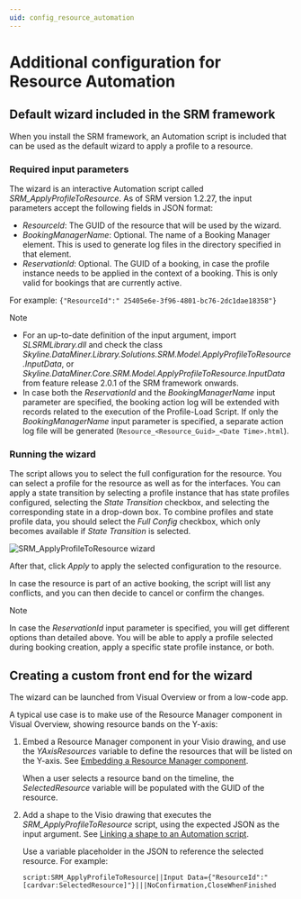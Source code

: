 ```yaml
---
uid: config_resource_automation
---
```


# Additional configuration for Resource Automation

## Default wizard included in the SRM framework

<!-- RN 30227 -->

When you install the SRM framework, an Automation script is included that can be used as the default wizard to apply a profile to a resource.

### Required input parameters

The wizard is an interactive Automation script called *SRM_ApplyProfileToResource*. As of SRM version 1.2.27, the input parameters accept the following fields in JSON format:

- *ResourceId*: The GUID of the resource that will be used by the wizard.
- *BookingManagerName*: Optional. The name of a Booking Manager element. This is used to generate log files in the directory specified in that element.
- *ReservationId*: Optional. The GUID of a booking, in case the profile instance needs to be applied in the context of a booking. This is only valid for bookings that are currently active.

For example: `{"ResourceId":" 25405e6e-3f96-4801-bc76-2dc1dae18358"}`

> [!NOTE]
>
> - For an up-to-date definition of the input argument, import *SLSRMLibrary.dll* and check the class *Skyline.DataMiner.Library.Solutions.SRM.Model.ApplyProfileToResource.InputData*, or *Skyline.DataMiner.Core.SRM.Model.ApplyProfileToResource.InputData* from feature release 2.0.1 of the SRM framework onwards.
> - In case both the *ReservationId* and the *BookingManagerName* input parameter are specified, the booking action log will be extended with records related to the execution of the Profile-Load Script. If only the *BookingManagerName* input parameter is specified, a separate action log file will be generated (`Resource_<Resource_Guid>_<Date Time>.html`).<!-- RN 32100 -->

### Running the wizard

The script allows you to select the full configuration for the resource. You can select a profile for the resource as well as for the interfaces. You can apply a state transition by selecting a profile instance that has state profiles configured, selecting the *State Transition* checkbox, and selecting the corresponding state in a drop-down box. To combine profiles and state profile data, you should select the *Full Config* checkbox, which only becomes available if *State Transition* is selected.

![SRM_ApplyProfileToResource wizard](~/dataminer/images/srm_applyprofiletoresource.png)

After that, click *Apply* to apply the selected configuration to the resource.

In case the resource is part of an active booking, the script will list any conflicts, and you can then decide to cancel or confirm the changes.

> [!NOTE]
> In case the *ReservationId* input parameter is specified, you will get different options than detailed above. You will be able to apply a profile selected during booking creation, apply a specific state profile instance, or both.<!-- RN 31531 -->

## Creating a custom front end for the wizard

The wizard can be launched from Visual Overview or from a low-code app.

A typical use case is to make use of the Resource Manager component in Visual Overview, showing resource bands on the Y-axis:

1. Embed a Resource Manager component in your Visio drawing, and use the *YAxisResources* variable to define the resources that will be listed on the Y-axis. See [Embedding a Resource Manager component](xref:Embedding_a_Resource_Manager_component).

   When a user selects a resource band on the timeline, the *SelectedResource* variable will be populated with the GUID of the resource.

1. Add a shape to the Visio drawing that executes the *SRM_ApplyProfileToResource* script, using the expected JSON as the input argument. See [Linking a shape to an Automation script](xref:Linking_a_shape_to_an_Automation_script).

   Use a variable placeholder in the JSON to reference the selected resource. For example:

   `script:SRM_ApplyProfileToResource||Input Data={"ResourceId":"[cardvar:SelectedResource]"}|||NoConfirmation,CloseWhenFinished`
